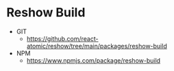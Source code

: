 Reshow Build 
===============

* GIT
   * https://github.com/react-atomic/reshow/tree/main/packages/reshow-build
* NPM
   * https://www.npmjs.com/package/reshow-build


